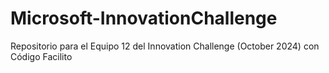 # Microsoft-InnovationChallenge
Repositorio para el Equipo 12 del Innovation Challenge (October 2024) con Código Facilito

